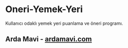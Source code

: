 # Oneri-Yemek-Yeri

Kullanıcı odaklı yemek yeri puanlama ve öneri programı.

## Arda Mavi - [ardamavi.com](http://www.ardamavi.com/)
